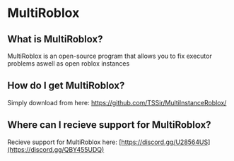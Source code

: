 # MultiRoblox
## What is MultiRoblox?
MultiRoblox is an open-source program that allows you to fix executor problems aswell as open roblox instances
## How do I get MultiRoblox?
Simply download from here: https://github.com/TSSir/MultiInstanceRoblox/
## Where can I recieve support for MultiRoblox?
Recieve support for MultiRoblox here: [https://discord.gg/U28564US](https://discord.gg/QBY455UDQ)
